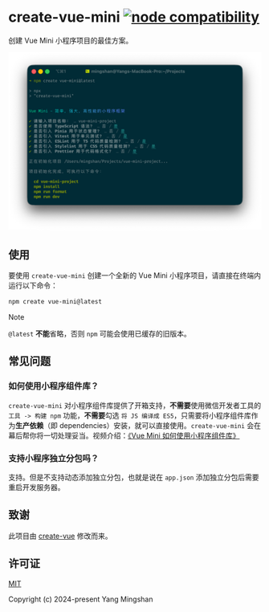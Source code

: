 # create-vue-mini <a href="https://nodejs.org/en/about/previous-releases"><img src="https://img.shields.io/node/v/create-vue-mini" alt="node compatibility"></a>

创建 Vue Mini 小程序项目的最佳方案。

<p align="center">
  <img src="https://github.com/vue-mini/create-vue-mini/blob/main/media/screenshot-cli-v2.png?raw=true" width="752">
</p>

## 使用

要使用 `create-vue-mini` 创建一个全新的 Vue Mini 小程序项目，请直接在终端内运行以下命令：

```bash
npm create vue-mini@latest
```

<!-- prettier-ignore -->
> [!NOTE]
> `@latest` **不能**省略，否则 `npm` 可能会使用已缓存的旧版本。

## 常见问题

### 如何使用小程序组件库？

`create-vue-mini` 对小程序组件库提供了开箱支持，**不需要**使用微信开发者工具的 `工具 -> 构建 npm` 功能，**不需要**勾选 `将 JS 编译成 ES5`，只需要将小程序组件库作为**生产依赖**（即 dependencies）安装，就可以直接使用。`create-vue-mini` 会在幕后帮你将一切处理妥当。视频介绍：[《Vue Mini 如何使用小程序组件库》](https://www.bilibili.com/video/BV1w1421t7US/)

### 支持小程序独立分包吗？

支持。但是不支持动态添加独立分包，也就是说在 `app.json` 添加独立分包后需要重启开发服务器。

## 致谢

此项目由 [create-vue](https://github.com/vuejs/create-vue) 修改而来。

## 许可证

[MIT](https://opensource.org/licenses/MIT)

Copyright (c) 2024-present Yang Mingshan
